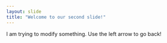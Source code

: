 ```yaml
---
layout: slide
title: "Welcome to our second slide!"
---
```

I am trying to modify something.
Use the left arrow to go back!
